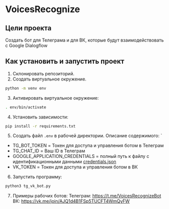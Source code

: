 # VoicesRecognize

## Цели проекта
Создать бот для Телеграма и для ВК, которые будут взаимодействовать с Google Dialogflow

## Как установить и запустить проект

1. Склонировать репозиторий.
2. Создать виртуальное окружение.
```bash
python -m venv env
```
3. Активировать виртуальное окружение:

```bash
. env/bin/activate
```
   
4. Установить зависимости:
```bash
pip install -r requirements.txt
```

5. Создать файл `.env` в рабочей директории.
Описание содержимого:
`
* TG_BOT_TOKEN = Токен для доступа и управления ботом в Телеграм
* TG_CHAT_ID = Ваш ID в Телеграм
* GOOGLE_APPLICATION_CREDENTIALS = полный путь к файлу с идентификационными данными [credentials.json](https://cloud.google.com/dialogflow/es/docs/quick/setup#sdk)
* VK_TOKEN = Токен для доступа и управления ботом в ВК

6. Запустить программу:
```bash
python3 tg_vk_bot.py
```

7. Примеры рабочих ботов:
Телеграм: https://t.me/VoicesRecognizeBot
ВК: https://vk.me/join/AJQ1d4B1FSp5TUCFT4WmQyFW